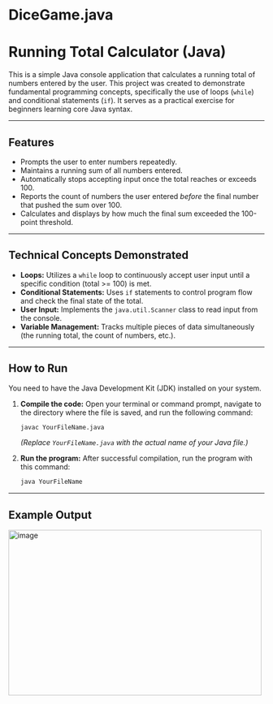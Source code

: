 # DiceGame.java
# Running Total Calculator (Java)

This is a simple Java console application that calculates a running total of numbers entered by the user. This project was created to demonstrate fundamental programming concepts, specifically the use of loops (`while`) and conditional statements (`if`). It serves as a practical exercise for beginners learning core Java syntax.

---

## Features

- Prompts the user to enter numbers repeatedly.
- Maintains a running sum of all numbers entered.
- Automatically stops accepting input once the total reaches or exceeds 100.
- Reports the count of numbers the user entered *before* the final number that pushed the sum over 100.
- Calculates and displays by how much the final sum exceeded the 100-point threshold.

---

## Technical Concepts Demonstrated

- **Loops:** Utilizes a `while` loop to continuously accept user input until a specific condition (total >= 100) is met.
- **Conditional Statements:** Uses `if` statements to control program flow and check the final state of the total.
- **User Input:** Implements the `java.util.Scanner` class to read input from the console.
- **Variable Management:** Tracks multiple pieces of data simultaneously (the running total, the count of numbers, etc.).

---

## How to Run

You need to have the Java Development Kit (JDK) installed on your system.

1.  **Compile the code:** Open your terminal or command prompt, navigate to the directory where the file is saved, and run the following command:
    ```bash
    javac YourFileName.java
    ```
    *(Replace `YourFileName.java` with the actual name of your Java file.)*

2.  **Run the program:** After successful compilation, run the program with this command:
    ```bash
    java YourFileName
    ```

---

## Example Output
<img width="498" height="326" alt="image" src="https://github.com/user-attachments/assets/d7f34ae1-2dac-4aa0-91de-999ebcbda53a" />
